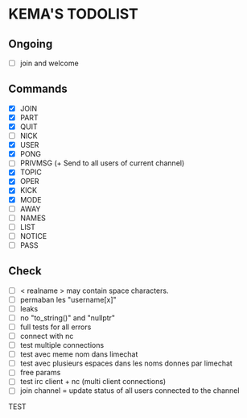 # KEMA'S TODOLIST

## Ongoing

- [ ] join and welcome

## Commands

- [x] JOIN
- [x] PART
- [x] QUIT
- [ ] NICK
- [x] USER
- [x] PONG
- [ ] PRIVMSG (+ Send to all users of current channel)
- [x] TOPIC
- [x] OPER
- [x] KICK
- [x] MODE
- [ ] AWAY
- [ ] NAMES
- [ ] LIST
- [ ] NOTICE
- [ ] PASS

## Check

- [ ] < realname > may contain space characters.
- [ ] permaban les "username[x]"
- [ ] leaks
- [ ] no "to_string()" and "nullptr"
- [ ] full tests for all errors
- [ ] connect with nc
- [ ] test multiple connections
- [ ] test avec meme nom dans limechat
- [ ] test avec plusieurs espaces dans les noms donnes par limechat
- [ ] free params
- [ ] test irc client + nc (multi client connections)
- [ ] join channel = update status of all users connected to the channel

TEST
